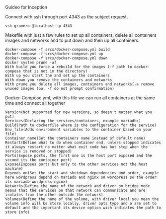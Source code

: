 Guideo for Inception

Connect with ssh through port 4343 as the subject request.

    ssh gromero-@localhost -p 4343

Makefile with just a few rules to set up all containers, delete all containers images and networks and to put down and then up all containers.

    docker-compose -f srcs/docker-compose.yml build
    docker-compose -f srcs/docker-compose.yml up
    docker-compose -f srcs/docker-compose.yml down
    docker system prune -af
    With build you force a rebuild for the images (-f path to docker-compose that is not in the directory)
    With up you start the and set up the containers
    With down you remove the containers and networks
    With prune you delete all images, containers and networks(-a remove unused images too, -f do not prompt confirmation)
    
Docker-Compose.yml, with this file we can run all containers at the same time and connect all together

    Version(Not supported for new versions, so doesn't matter what you put)
    Services(Declaring the services/containers, example mariadb:)
    Build(Path to dockerfile where is the configuration for the service)
    Env_file(Adds environment variables to the container based on your file)
    Container_name(Set the containers name instead of default name)
    Restart(Define what to do when container end, unless-stopped indicates it always restart no matter what exit code has but stop when the service is removed or stopped)
    Ports(Expose ports, the first one is the host port exposed and the second its the container port)
    Expose(Exposes ports but only to the other services not the host machine)
    Depends_on(Set the start and shutdown dependencies and order, example here wordpress depend on mariadb and nginx on wordpress so the order its mariadb-wordpress-nginx)
    Networks(Define the name of the network and driver on bridge mode means that the services on that network can communicate and are isolates from the other outside the network)
    Volumes(Define the name of the volume, with driver local you mean the volume info will be store locally, driver opts type and o are set to default and the important its device option wich indicates the path to store info)
